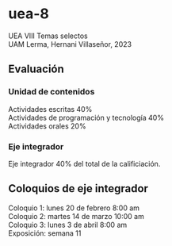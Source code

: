 # uea-8
UEA VIII Temas selectos  
UAM Lerma, Hernani Villaseñor, 2023
## Evaluación
### Unidad de contenidos
Actividades escritas 40%  
Actividades de programación y tecnología 40%  
Actividades orales 20%  
### Eje integrador
Eje integrador 40% del total de la calificiación.  

## Coloquios de eje integrador
Coloquio 1: lunes 20 de febrero 8:00 am  
Coloquio 2: martes 14 de marzo 10:00 am  
Coloquio 3: lunes 3 de  abril 8:00 am  
Exposición: semana 11  

